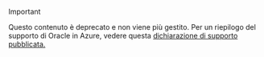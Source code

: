 > [!IMPORTANT]
> Questo contenuto è deprecato e non viene più gestito.  Per un riepilogo del supporto di Oracle in Azure, vedere questa [dichiarazione di supporto pubblicata.](http://www.oracle.com/technetwork/topics/cloud/faq-1963009.html#support)
> 
> 



<!--HONumber=Jan17_HO3-->


